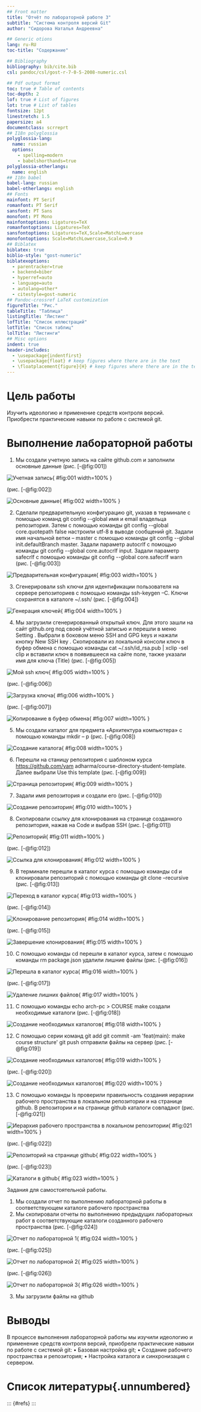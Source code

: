 ```yaml
---
## Front matter
title: "Отчёт по лабораторной работе 3"
subtitle: "Система контроля версий Git"
author: "Сидорова Наталья Андреевна"

## Generic otions
lang: ru-RU
toc-title: "Содержание"

## Bibliography
bibliography: bib/cite.bib
csl: pandoc/csl/gost-r-7-0-5-2008-numeric.csl

## Pdf output format
toc: true # Table of contents
toc-depth: 2
lof: true # List of figures
lot: true # List of tables
fontsize: 12pt
linestretch: 1.5
papersize: a4
documentclass: scrreprt
## I18n polyglossia
polyglossia-lang:
  name: russian
  options:
	- spelling=modern
	- babelshorthands=true
polyglossia-otherlangs:
  name: english
## I18n babel
babel-lang: russian
babel-otherlangs: english
## Fonts
mainfont: PT Serif
romanfont: PT Serif
sansfont: PT Sans
monofont: PT Mono
mainfontoptions: Ligatures=TeX
romanfontoptions: Ligatures=TeX
sansfontoptions: Ligatures=TeX,Scale=MatchLowercase
monofontoptions: Scale=MatchLowercase,Scale=0.9
## Biblatex
biblatex: true
biblio-style: "gost-numeric"
biblatexoptions:
  - parentracker=true
  - backend=biber
  - hyperref=auto
  - language=auto
  - autolang=other*
  - citestyle=gost-numeric
## Pandoc-crossref LaTeX customization
figureTitle: "Рис."
tableTitle: "Таблица"
listingTitle: "Листинг"
lofTitle: "Список иллюстраций"
lotTitle: "Список таблиц"
lolTitle: "Листинги"
## Misc options
indent: true
header-includes:
  - \usepackage{indentfirst}
  - \usepackage{float} # keep figures where there are in the text
  - \floatplacement{figure}{H} # keep figures where there are in the text
---
```


# Цель работы

Изучить идеологию и применение средств контроля версий. Приобрести практические навыки по работе с системой git.



# Выполнение лабораторной работы

1. Мы создали учетную запись на сайте github.com и заполнили основные данные (рис. [-@fig:001])

![Учетная запись](image/001.jpg){ #fig:001 width=100% }

(рис. [-@fig:002])

![Основные данные](image/002.jpg){ #fig:002 width=100% }

2. Сделали предварительную конфигурацию git, указав в терминале с помощью команд git config --global имя и email владельца репозитория. Затем с помощью команды git config --global core.quotepath false настроили utf-8 в выводе сообщений git. Задали имя начальной ветки – master с помощью команды git config --global init.defaultBranch master. Задали параметр autocrlf с помощью команды git config --global core.autocrlf input. Задали параметр safecrlf с помощью команды git config --global core.safecrlf warn (рис. [-@fig:003])

![Предварительная конфигурация](image/003.jpg){ #fig:003 width=100% }

3. Сгенерировали ssh ключи для идентификации пользователя на сервере репозиториев с помощью команды ssh-keygen –C. Ключи сохранятся в каталоге ~/.ssh/ (рис. [-@fig:004])

![Генерация ключей](image/004.jpg){ #fig:004 width=100% }

4. Мы загрузили сгенерированный открытый ключ. Для этого зашли на сайт github.org под своей учётной записью и перешли в меню Setting . Выбрали в боковом меню SSH and GPG keys и нажали кнопку New SSH key . Скопировали из локальной консоли ключ в буфер обмена с помощью команды cat ~/.ssh/id_rsa.pub | xclip -sel clip и вставили ключ в появившееся на сайте поле, также указали имя для ключа (Title) (рис. [-@fig:005])

![Мой ssh ключ](image/005.jpg){ #fig:005 width=100% }

(рис. [-@fig:006])

![Загрузка ключа](image/006.jpg){ #fig:006 width=100% }

(рис. [-@fig:007])

![Копирование в буфер обмена](image/007.jpg){ #fig:007 width=100% }

5. Мы создали каталог для предмета «Архитектура компьютера» с помощью команды mkdir – p (рис. [-@fig:008])

![Создание каталога](image/008.jpg){ #fig:008 width=100% }

6. Перешли на станицу репозитория с шаблоном курса https://github.com/yam adharma/course-directory-student-template. Далее выбрали Use this template (рис. [-@fig:009])

![Страница репозитория](image/009.jpg){ #fig:009 width=100% }

7. Задали имя репозитория и создали его (рис. [-@fig:010])

![Создание репозитория](image/010.jpg){ #fig:010 width=100% }

8. Скопировали ссылку для клонирования на странице созданного репозитория, нажав на Code и выбрав SSH (рис. [-@fig:011])

![Репозиторий](image/011.jpg){ #fig:011 width=100% }

(рис. [-@fig:012])

![Ссылка для клонирования](image/012.jpg){ #fig:012 width=100% }

9. В терминале перешли в каталог курса с помощью команды cd и клонировали репозиторий с помощью команды git clone –recursive (рис. [-@fig:013])

![Переход в каталог курса](image/013.jpg){ #fig:013 width=100% }

(рис. [-@fig:014])

![Клонирование репозитория](image/014.jpg){ #fig:014 width=100% }

(рис. [-@fig:015])

![Завершение клонирования](image/015.jpg){ #fig:015 width=100% }

10. С помощью команды cd перешли в каталог курса, затем с помощью команды rm package.json удалили лишние файлы (рис. [-@fig:016])

![Перешла в каталог курса](image/016.jpg){ #fig:016 width=100% }

(рис. [-@fig:017])

![Удаление лишних файлов](image/017.jpg){ #fig:017 width=100% }

11. С помощью команды echo arch-pc > COURSE 
make создали необходимые каталоги (рис. [-@fig:018])

![Создание необходимых каталогов](image/018.jpg){ #fig:018 width=100% }

12. С помощью серии команд 
git add 
git commit -am 'feat(main): make course structure'
git push
отправили файлы на сервер (рис. [-@fig:019])

![Создание необходимых каталогов](image/019.jpg){ #fig:019 width=100% }

(рис. [-@fig:020])

![Создание необходимых каталогов](image/020.jpg){ #fig:020 width=100% }

13. С помощью команды ls проверили правильность создания иерархии рабочего пространства в локальном репозитории и на странице github. В репозитории и на странице github каталоги совпадают (рис. [-@fig:021])

![Иерархия рабочего пространства в локальном репозитории](image/021.jpg){ #fig:021 width=100% }

(рис. [-@fig:022])

![Репозиторий на странице github](image/022.jpg){ #fig:022 width=100% }

(рис. [-@fig:023])

![Каталоги в github](image/023.jpg){ #fig:023 width=100% }

Задания для самостоятельной работы.
1. Мы создали отчет по выполнению лабораторной работы в соответствующем каталоге рабочего пространства
2. Мы скопировали отчеты по выполнению предыдущих лабораторных работ в соответствующие каталоги созданного рабочего пространства (рис. [-@fig:024])

![Отчет по лабораторной 1](image/024.jpg){ #fig:024 width=100% }

(рис. [-@fig:025])

![Отчет по лабораторной 2](image/025.jpg){ #fig:025 width=100% }

(рис. [-@fig:026])

![Отчет по лабораторной 3](image/026.jpg){ #fig:026 width=100% }

3. Мы загрузили файлы на github

# Выводы

В процессе выполнения лабораторной работы мы изучили идеологию и применение средств контроля версий, приобрели практические навыки по работе с системой git: 
•	Базовая настройка git;
•	Создание рабочего пространства и репозитория;
•	Настройка каталога и синхронизация с сервером.


# Список литературы{.unnumbered}

::: {#refs}
:::
